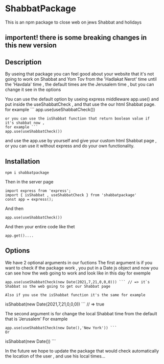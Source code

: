 # ShabbatPackage

This is an npm package to close web on jews Shabbat and holidays

## importent!  there is some breaking changes in this new version

## Description

By useing that package you can feel good about your website that it's not going to work on Shabbat and Yom Tov
from the 'Hadlakat Nerot' time until the 'Havdala' time , the default times are the Jerusalem time , but you can change it see in the options

You can use the default option by useing express middleware app.use() and put inside the useShabbatCheck , and that use the our html Shabbat page.
for example ```
app.use(useShabbatCheck())
```
or you can use the isShabbat function that return boolean value if it's shabbat now ,
for example ```
app.use(useShabbatCheck())
```
and use the app.use by yourself and give your custom html Shabbat page , or you can use it without express and do your own functionality.


## Installation

```
npm i shabbatpackage
```

Then in the server page

```
import express from 'express';
import { isShabbat , useShabbatCheck } from 'shabbatpackage'
const app = express();
```

And then

```
app.use(useShabbatCheck())
```

And then your entire code like thet

```
app.get()....
```

## Options

We have 2 optional arguments in our fuctions
The first argument is if you want to check if the package work , you put in a Date js object and now you can see how the web going to work and look like in this day for exemple

````
app.use(useShabbatCheck(new Date(2021,7,21,0,0,0))) ``` // => it`s Shabbat so the web going to get our Shabbat page

Also if you use the isShabbat function it's the same for example
````

isShabbat(new Date(2021,7,21,0,0,0)) ``` // => true

The second argument is for change the local Shabbat time from the default that is 'Jerusalem'
For example

````
app.use(useShabbatCheck(new Date(),'New York')) ```
Or
````

isShabbat(new Date()) ```

<!-- To see how your web going to look like on Shabbat you can use the first optional argument in the function by true like that

```
shabbatCheck(true)
```

Also in the the default times of Shabbat are by 'Jerusalem' time , but you can change it by the second argument like that

```
shabbatCheck(false,'New York')
``` -->

In the future we hope to update the package that would check automatically the location of the user , and use his local times...
